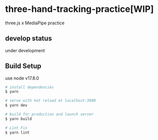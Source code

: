 # three-hand-tracking-practice[WIP]

three.js x MediaPipe practice

## develop status

under development

## Build Setup

use node v17.8.0

```bash
# install dependencies
$ yarn

# serve with hot reload at localhost:3000
$ yarn dev

# build for production and launch server
$ yarn build

# Lint Fix
$ yarn lint

```
